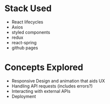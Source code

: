 # Stack Used

- React lifecycles
- Axios
- styled components
- redux
- react-spring
- github pages

# Concepts Explored

- Responsive Design and animation that aids UX
- Handling API requests (includes errors?)
- Interacting with external APIs
- Deployment
